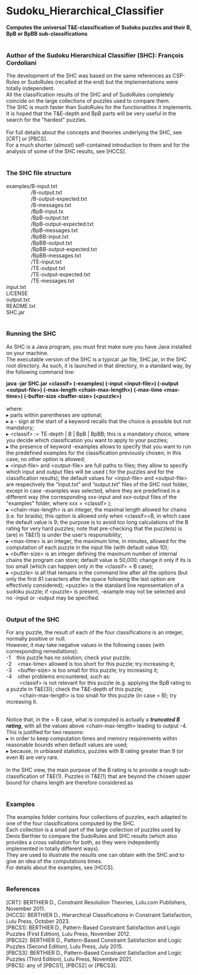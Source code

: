 # Sudoku_Hierarchical_Classifier
**Computes the universal T&amp;E-classification of Sudoku puzzles and their B, BpB or BpBB sub-classifications**<br><br>

### Author of the Sudoku Hierarchical Classifier (SHC): François Cordoliani
The development of the SHC was based on the same references as CSP-Rules or SudoRules (recalled at the end) but the implementations were totally independent.<br>
All the classification results of the SHC and of SudoRules completely coincide on the large collections of puzzles used to compare them.<br>
The SHC is much faster than SudoRules for the functionalities it implements. <br>
It is hoped that the T&E-depth and BpB parts will be very useful in the search for the "hardest" puzzles.<br><br>
For full details about the concepts and theories underlying the SHC, see [CRT] or [PBCS].<br>
For a much shorter (almost) self-contained introduction to them and for the analysis of some of the SHC results, see [HCCS].<br><br>


### The SHC file structure

examples/B-input.txt<br>
&nbsp;&nbsp;&nbsp;&nbsp;&nbsp;&nbsp;&nbsp;&nbsp;&nbsp;&nbsp;&nbsp;&nbsp;&nbsp;&nbsp;&nbsp;&nbsp;&nbsp;/B-output.txt<br>
&nbsp;&nbsp;&nbsp;&nbsp;&nbsp;&nbsp;&nbsp;&nbsp;&nbsp;&nbsp;&nbsp;&nbsp;&nbsp;&nbsp;&nbsp;&nbsp;&nbsp;/B-output-expected.txt<br>
&nbsp;&nbsp;&nbsp;&nbsp;&nbsp;&nbsp;&nbsp;&nbsp;&nbsp;&nbsp;&nbsp;&nbsp;&nbsp;&nbsp;&nbsp;&nbsp;&nbsp;/B-messages.txt<br>
&nbsp;&nbsp;&nbsp;&nbsp;&nbsp;&nbsp;&nbsp;&nbsp;&nbsp;&nbsp;&nbsp;&nbsp;&nbsp;&nbsp;&nbsp;&nbsp;&nbsp;/BpB-input.tx<br>
&nbsp;&nbsp;&nbsp;&nbsp;&nbsp;&nbsp;&nbsp;&nbsp;&nbsp;&nbsp;&nbsp;&nbsp;&nbsp;&nbsp;&nbsp;&nbsp;&nbsp;/BpB-output.txt<br>
&nbsp;&nbsp;&nbsp;&nbsp;&nbsp;&nbsp;&nbsp;&nbsp;&nbsp;&nbsp;&nbsp;&nbsp;&nbsp;&nbsp;&nbsp;&nbsp;&nbsp;/BpB-output-expected.txt<br>
&nbsp;&nbsp;&nbsp;&nbsp;&nbsp;&nbsp;&nbsp;&nbsp;&nbsp;&nbsp;&nbsp;&nbsp;&nbsp;&nbsp;&nbsp;&nbsp;&nbsp;/BpB-messages.txt<br>
&nbsp;&nbsp;&nbsp;&nbsp;&nbsp;&nbsp;&nbsp;&nbsp;&nbsp;&nbsp;&nbsp;&nbsp;&nbsp;&nbsp;&nbsp;&nbsp;&nbsp;/BpBB-input.txt<br>
&nbsp;&nbsp;&nbsp;&nbsp;&nbsp;&nbsp;&nbsp;&nbsp;&nbsp;&nbsp;&nbsp;&nbsp;&nbsp;&nbsp;&nbsp;&nbsp;&nbsp;/BpBB-output.txt<br>
&nbsp;&nbsp;&nbsp;&nbsp;&nbsp;&nbsp;&nbsp;&nbsp;&nbsp;&nbsp;&nbsp;&nbsp;&nbsp;&nbsp;&nbsp;&nbsp;&nbsp;/BpBB-output-expected.txt<br>
&nbsp;&nbsp;&nbsp;&nbsp;&nbsp;&nbsp;&nbsp;&nbsp;&nbsp;&nbsp;&nbsp;&nbsp;&nbsp;&nbsp;&nbsp;&nbsp;&nbsp;/BpBB-messages.txt<br>
&nbsp;&nbsp;&nbsp;&nbsp;&nbsp;&nbsp;&nbsp;&nbsp;&nbsp;&nbsp;&nbsp;&nbsp;&nbsp;&nbsp;&nbsp;&nbsp;&nbsp;/TE-input.txt<br>
&nbsp;&nbsp;&nbsp;&nbsp;&nbsp;&nbsp;&nbsp;&nbsp;&nbsp;&nbsp;&nbsp;&nbsp;&nbsp;&nbsp;&nbsp;&nbsp;&nbsp;/TE-output.txt<br>
&nbsp;&nbsp;&nbsp;&nbsp;&nbsp;&nbsp;&nbsp;&nbsp;&nbsp;&nbsp;&nbsp;&nbsp;&nbsp;&nbsp;&nbsp;&nbsp;&nbsp;/TE-output-expected.txt<br>
&nbsp;&nbsp;&nbsp;&nbsp;&nbsp;&nbsp;&nbsp;&nbsp;&nbsp;&nbsp;&nbsp;&nbsp;&nbsp;&nbsp;&nbsp;&nbsp;&nbsp;/TE-messages.txt<br>
input.txt<br>
LICENSE<br>
output.txt<br>
README.txt<br>
SHC.jar<br><br>


### Running the SHC

As SHC is a Java program, you must first make sure you have Java installed on your machine.<br>
The executable version of the SHC is a typical .jar file, SHC.jar, in the SHC root directory. As such, it is launched in that directory, in a standard way, by the following command line:<br>

**java -jar SHC.jar \<classif\> (-examples) (-input \<input-file\>) (-output \<output-file\>) (-max-length \<chain-max-length\>) (-max-time \<max-time\>) (-buffer-size \<buffer-size\> (\<puzzle>\)**<br><br>
where:<br>
▸	parts within parentheses are optional;<br>
▸	a - sign at the start of a keyword recalls that the choice is possible but not mandatory;<br>
▸	\<classif\> := TE-depth | B | BpB | BpBB; this is a mandatory choice, where you decide which classification you want to apply to your puzzles;<br>
▸	the presence of keyword -examples allows to specify that you want to run the predefined examples for the classification previously chosen; in this case, no other option is allowed;<br>
▸	\<input-file\> and \<output-file\> are full paths to files; they allow to specify which input and output files will be used (<input-file> for the puzzles and <output-file> for the classification results); the default values for \<input-file\> and \<output-file\> are respectively the “input.txt” and “output.txt” files of the SHC root folder, except in case -examples was selected, where they are  predefined in a different way (the corresponding xxx-input and xxx-output files of the "examples" folder, where xxx = \<classif\> );<br>
▸	\<chain-max-length\> is an integer, the maximal length allowed for chains (i.e. for braids); this option is allowed only when \<classif\>=B, in which case the default value is 9; the purpose is to avoid too long calculations of the B rating for very hard puzzles; note that pre-checking that the puzzle(s) is (are) in T&E(1) is under the user’s responsibility;<br>
▸	\<max-time\> is an integer, the maximum time, in minutes, allowed for the computation of each puzzle in the input file (with default value 10);<br>
▸	\<buffer-size\> is an integer defining the maximum number of internal chains the program can store; default value is 50,000; change it only if its is too small (which can happen only in the \<classif\> = B case);<br>
▸	\<puzzle\> is all that remains in the command line after all the options (but only the first 81 caracters after the space following the last option are effectively considered); \<puzzle\> is the standard line representation of a sudoku puzzle; if \<puzzle\> is present, -example may not be selected and no -input or -output may be specified.<br><br>


### Output of the SHC

For any puzzle, the result of each of the four classifications is an integer, normally positive or null.<br>
However, it may take negative values in the following cases (with corresponding remediations):<br>
-1  &nbsp;&nbsp;&nbsp;this puzzle has no solution; check your puzzle;<br>
-2  &nbsp;&nbsp;&nbsp;\<max-time\> allowed is too short for this puzzle; try increasing it;<br>
-3  &nbsp;&nbsp;&nbsp;\<buffer-size\> is too small for this puzzle; try increasing it;<br>
-4  &nbsp;&nbsp;&nbsp;other problems encountered, such as: <br>
&nbsp;&nbsp;&nbsp;&nbsp;&nbsp;&nbsp;&nbsp;&nbsp;&nbsp;\<classif\> is not  relevant for this puzzle (e.g. applying the BpB rating to a puzzle in T&E(3)); check the T&E-depth of this puzzle;<br>
&nbsp;&nbsp;&nbsp;&nbsp;&nbsp;&nbsp;&nbsp;&nbsp;&nbsp;\<chain-max-length\> is too small for this puzzle (in case <classif> = B); try increasing it.<br><br>

Notice that, in the <classif> = B case, what is computed is actually a **_truncated B rating_**, with all the values above \<chain-max-length\> leading to output -4. <br>
This is justified for two reasons:<br>
▸	in order to keep computation times and memory requirements within reasonable bounds when default values are used;<br>
▸	because, in unbiased statistics, puzzles with B rating greater than 9 (or even 8) are very rare.<br><br>
In the SHC view, the main purpose of the B rating is to provide a rough sub-classification of T&E(1). Puzzles in T&E(1) that are beyond the chosen upper bound for chains length are therefore considered as 
<br><br>



### Examples

The examples folder contains four collections of puzzles, each adapted to one of the four classifications computed by the SHC.<br>
Each collection is a small part of the large collection of puzzles used by Denis Berthier to compare the SudoRules and SHC results (which also provides a cross validation for both, as they were indepedently implemented in totally different ways).<br>
They are used to illustrate the results one can obtain with the SHC and to give an idea of the computations times.<br>
For details about the examples, see [HCCS].<br><br>


### References

[CRT]: BERTHIER D., Constraint Resolution Theories, Lulu.com Publishers, November 2011.<br>
[HCCS]: BERTHIER D., Hierarchical Classifications in Constraint Satisfaction, Lulu Press, October 2023.<br>
[PBCS1]: BERTHIER D., Pattern-Based Constraint Satisfaction and Logic Puzzles (First Edition), Lulu Press, November 2012.<br>
[PBCS2]: BERTHIER D., Pattern-Based Constraint Satisfaction and Logic Puzzles (Second Edition), Lulu Press, July 2015.<br>
[PBCS3]: BERTHIER D., Pattern-Based Constraint Satisfaction and Logic Puzzles (Third Edition), Lulu Press, Novembre 2021.<br>
[PBCS]: any of [PBCS1], [PBCS2] or [PBCS3].<br>
